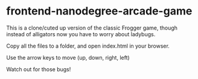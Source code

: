 frontend-nanodegree-arcade-game
===============================
This is a clone/cuted up version of the classic Frogger game, though instead of alligators now you have to worry about ladybugs.

Copy all the files to a folder, and open index.html in your browser.

Use the arrow keys to move (up, down, right, left)

Watch out for those bugs!
